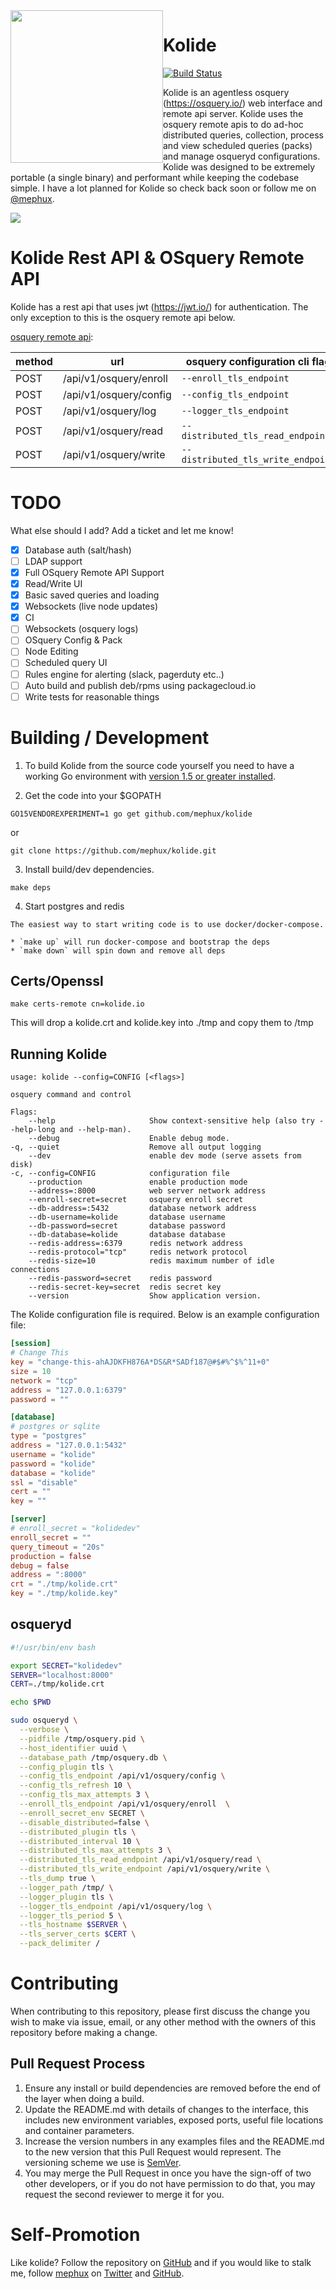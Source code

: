 <img style="float:left;" height="244px" src="https://github.com/mephux/kolide/blob/master/kolide-banner.png?raw=true">

# Kolide

[![Build Status](http://komanda.io:8080/api/badges/mephux/kolide/status.svg)](http://komanda.io:8080/mephux/kolide)

  Kolide is an agentless osquery (https://osquery.io/) web interface and remote api server. Kolide uses the osquery
  remote apis to do ad-hoc distributed queries, collection, process and view scheduled queries (packs) and manage 
  osqueryd configurations. Kolide was designed to be extremely portable (a single binary) and performant while keeping 
  the codebase simple. I have a lot planned for Kolide so check back soon or follow me on [@mephux](http://twitter.com/mephux).

<img src="https://github.com/mephux/kolide/blob/master/kolide.gif?raw=true">

# Kolide Rest API & OSquery Remote API

  Kolide has a rest api that uses jwt (https://jwt.io/) for authentication. The only exception
  to this is the osquery remote api below.

  [osquery remote api](https://osquery.readthedocs.org/en/stable/deployment/remote/#remote-server-api):

  method | url | osquery configuration cli flag
  -------|-----|-------------------------------
  POST   | /api/v1/osquery/enroll | `--enroll_tls_endpoint`
  POST   | /api/v1/osquery/config | `--config_tls_endpoint`
  POST   | /api/v1/osquery/log    | `--logger_tls_endpoint`
  POST   | /api/v1/osquery/read   | `--distributed_tls_read_endpoint`
  POST   | /api/v1/osquery/write  | `--distributed_tls_write_endpoint`

# TODO

  What else should I add? Add a ticket and let me know!

  - [X] Database auth (salt/hash)
  - [ ] LDAP support
  - [X] Full OSquery Remote API Support
  - [X] Read/Write UI
  - [X] Basic saved queries and loading
  - [X] Websockets (live node updates)
  - [X] CI 
  - [ ] Websockets (osquery logs)
  - [ ] OSquery Config & Pack
  - [ ] Node Editing
  - [ ] Scheduled query UI
  - [ ] Rules engine for alerting (slack, pagerduty etc..)
  - [ ] Auto build and publish deb/rpms using packagecloud.io
  - [ ] Write tests for reasonable things

# Building / Development

  1. To build Kolide from the source code yourself you need to have a working 
  Go environment with [version 1.5 or greater installed](http://golang.org/doc/install).

  2. Get the code into your $GOPATH

  `GO15VENDOREXPERIMENT=1 go get github.com/mephux/kolide`

  or

  `git clone https://github.com/mephux/kolide.git`


  3. Install build/dev dependencies.

  `make deps`

  4. Start postgres and redis
    
    The easiest way to start writing code is to use docker/docker-compose.

    * `make up` will run docker-compose and bootstrap the deps
    * `make down` will spin down and remove all deps

## Certs/Openssl

  `make certs-remote cn=kolide.io`

  This will drop a kolide.crt and kolide.key into ./tmp and copy them to /tmp

## Running Kolide

  ```
usage: kolide --config=CONFIG [<flags>]

osquery command and control

Flags:
      --help                     Show context-sensitive help (also try --help-long and --help-man).
      --debug                    Enable debug mode.
  -q, --quiet                    Remove all output logging
      --dev                      enable dev mode (serve assets from disk)
  -c, --config=CONFIG            configuration file
      --production               enable production mode
      --address=:8000            web server network address
      --enroll-secret=secret     osquery enroll secret
      --db-address=:5432         database network address
      --db-username=kolide       database username
      --db-password=secret       database password
      --db-database=kolide       database database
      --redis-address=:6379      redis network address
      --redis-protocol="tcp"     redis network protocol
      --redis-size=10            redis maximum number of idle connections
      --redis-password=secret    redis password
      --redis-secret-key=secret  redis secret key
      --version                  Show application version.
  ```

  The Kolide configuration file is required. Below is an example configuration file:

  ```toml
[session]
# Change This
key = "change-this-ahAJDKFH876A*DS&R*SADf187@#$#%^$%^11+0"
size = 10
network = "tcp"
address = "127.0.0.1:6379"
password = ""

[database]
# postgres or sqlite
type = "postgres"
address = "127.0.0.1:5432"
username = "kolide"
password = "kolide"
database = "kolide"
ssl = "disable"
cert = ""
key = ""

[server]
# enroll_secret = "kolidedev"
enroll_secret = ""
query_timeout = "20s"
production = false
debug = false
address = ":8000"
crt = "./tmp/kolide.crt"
key = "./tmp/kolide.key"
  ```

## osqueryd

  ```bash
  #!/usr/bin/env bash

  export SECRET="kolidedev"
  SERVER="localhost:8000"
  CERT=./tmp/kolide.crt

  echo $PWD

  sudo osqueryd \
    --verbose \
    --pidfile /tmp/osquery.pid \
    --host_identifier uuid \
    --database_path /tmp/osquery.db \
    --config_plugin tls \
    --config_tls_endpoint /api/v1/osquery/config \
    --config_tls_refresh 10 \
    --config_tls_max_attempts 3 \
    --enroll_tls_endpoint /api/v1/osquery/enroll  \
    --enroll_secret_env SECRET \
    --disable_distributed=false \
    --distributed_plugin tls \
    --distributed_interval 10 \
    --distributed_tls_max_attempts 3 \
    --distributed_tls_read_endpoint /api/v1/osquery/read \
    --distributed_tls_write_endpoint /api/v1/osquery/write \
    --tls_dump true \
    --logger_path /tmp/ \
    --logger_plugin tls \
    --logger_tls_endpoint /api/v1/osquery/log \
    --logger_tls_period 5 \
    --tls_hostname $SERVER \
    --tls_server_certs $CERT \
    --pack_delimiter /
  ```

# Contributing

When contributing to this repository, please first discuss the change you wish to make via issue,
email, or any other method with the owners of this repository before making a change. 

## Pull Request Process

1. Ensure any install or build dependencies are removed before the end of the layer when doing a 
   build.
2. Update the README.md with details of changes to the interface, this includes new environment 
   variables, exposed ports, useful file locations and container parameters.
3. Increase the version numbers in any examples files and the README.md to the new version that this
   Pull Request would represent. The versioning scheme we use is [SemVer](http://semver.org/).
4. You may merge the Pull Request in once you have the sign-off of two other developers, or if you 
   do not have permission to do that, you may request the second reviewer to merge it for you.

# Self-Promotion

Like kolide? Follow the repository on
[GitHub](https://github.com/mephux/kolide) and if
you would like to stalk me, follow [mephux](http://dweb.io/) on
[Twitter](http://twitter.com/mephux) and
[GitHub](https://github.com/mephux).

